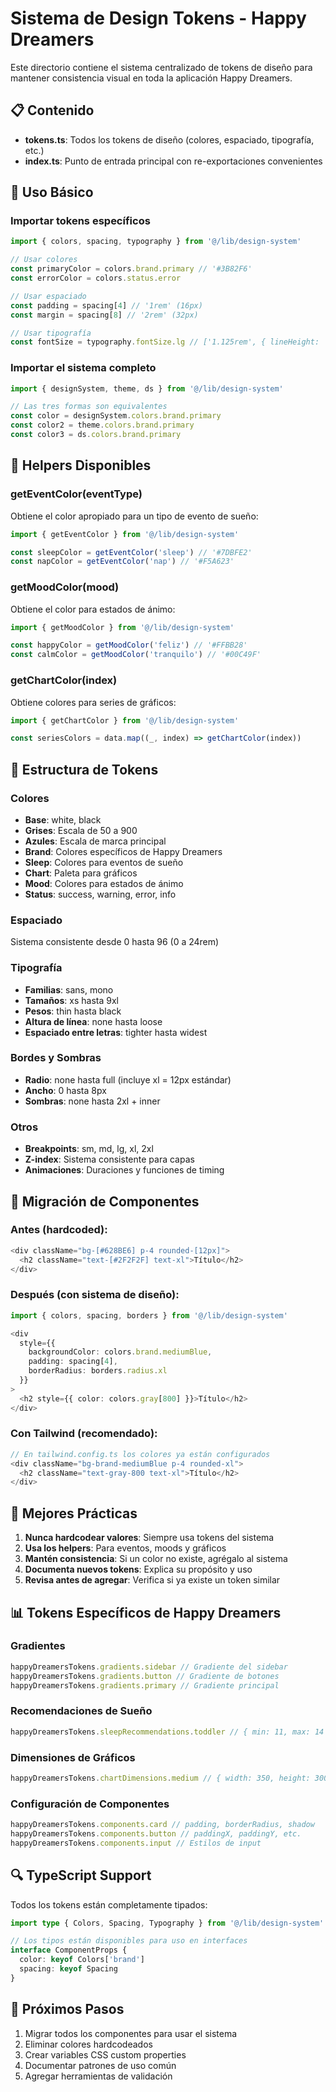# Sistema de Design Tokens - Happy Dreamers

Este directorio contiene el sistema centralizado de tokens de diseño para mantener consistencia visual en toda la aplicación Happy Dreamers.

## 📋 Contenido

- **tokens.ts**: Todos los tokens de diseño (colores, espaciado, tipografía, etc.)
- **index.ts**: Punto de entrada principal con re-exportaciones convenientes

## 🎨 Uso Básico

### Importar tokens específicos

```typescript
import { colors, spacing, typography } from '@/lib/design-system'

// Usar colores
const primaryColor = colors.brand.primary // '#3B82F6'
const errorColor = colors.status.error

// Usar espaciado
const padding = spacing[4] // '1rem' (16px)
const margin = spacing[8] // '2rem' (32px)

// Usar tipografía
const fontSize = typography.fontSize.lg // ['1.125rem', { lineHeight: '1.75rem' }]
```

### Importar el sistema completo

```typescript
import { designSystem, theme, ds } from '@/lib/design-system'

// Las tres formas son equivalentes
const color = designSystem.colors.brand.primary
const color2 = theme.colors.brand.primary
const color3 = ds.colors.brand.primary
```

## 🎯 Helpers Disponibles

### getEventColor(eventType)
Obtiene el color apropiado para un tipo de evento de sueño:

```typescript
import { getEventColor } from '@/lib/design-system'

const sleepColor = getEventColor('sleep') // '#7DBFE2'
const napColor = getEventColor('nap') // '#F5A623'
```

### getMoodColor(mood)
Obtiene el color para estados de ánimo:

```typescript
import { getMoodColor } from '@/lib/design-system'

const happyColor = getMoodColor('feliz') // '#FFBB28'
const calmColor = getMoodColor('tranquilo') // '#00C49F'
```

### getChartColor(index)
Obtiene colores para series de gráficos:

```typescript
import { getChartColor } from '@/lib/design-system'

const seriesColors = data.map((_, index) => getChartColor(index))
```

## 📐 Estructura de Tokens

### Colores
- **Base**: white, black
- **Grises**: Escala de 50 a 900
- **Azules**: Escala de marca principal
- **Brand**: Colores específicos de Happy Dreamers
- **Sleep**: Colores para eventos de sueño
- **Chart**: Paleta para gráficos
- **Mood**: Colores para estados de ánimo
- **Status**: success, warning, error, info

### Espaciado
Sistema consistente desde 0 hasta 96 (0 a 24rem)

### Tipografía
- **Familias**: sans, mono
- **Tamaños**: xs hasta 9xl
- **Pesos**: thin hasta black
- **Altura de línea**: none hasta loose
- **Espaciado entre letras**: tighter hasta widest

### Bordes y Sombras
- **Radio**: none hasta full (incluye xl = 12px estándar)
- **Ancho**: 0 hasta 8px
- **Sombras**: none hasta 2xl + inner

### Otros
- **Breakpoints**: sm, md, lg, xl, 2xl
- **Z-index**: Sistema consistente para capas
- **Animaciones**: Duraciones y funciones de timing

## 🔄 Migración de Componentes

### Antes (hardcoded):
```typescript
<div className="bg-[#628BE6] p-4 rounded-[12px]">
  <h2 className="text-[#2F2F2F] text-xl">Título</h2>
</div>
```

### Después (con sistema de diseño):
```typescript
import { colors, spacing, borders } from '@/lib/design-system'

<div 
  style={{
    backgroundColor: colors.brand.mediumBlue,
    padding: spacing[4],
    borderRadius: borders.radius.xl
  }}
>
  <h2 style={{ color: colors.gray[800] }}>Título</h2>
</div>
```

### Con Tailwind (recomendado):
```typescript
// En tailwind.config.ts los colores ya están configurados
<div className="bg-brand-mediumBlue p-4 rounded-xl">
  <h2 className="text-gray-800 text-xl">Título</h2>
</div>
```

## 🚀 Mejores Prácticas

1. **Nunca hardcodear valores**: Siempre usa tokens del sistema
2. **Usa los helpers**: Para eventos, moods y gráficos
3. **Mantén consistencia**: Si un color no existe, agrégalo al sistema
4. **Documenta nuevos tokens**: Explica su propósito y uso
5. **Revisa antes de agregar**: Verifica si ya existe un token similar

## 📊 Tokens Específicos de Happy Dreamers

### Gradientes
```typescript
happyDreamersTokens.gradients.sidebar // Gradiente del sidebar
happyDreamersTokens.gradients.button // Gradiente de botones
happyDreamersTokens.gradients.primary // Gradiente principal
```

### Recomendaciones de Sueño
```typescript
happyDreamersTokens.sleepRecommendations.toddler // { min: 11, max: 14 }
```

### Dimensiones de Gráficos
```typescript
happyDreamersTokens.chartDimensions.medium // { width: 350, height: 300 }
```

### Configuración de Componentes
```typescript
happyDreamersTokens.components.card // padding, borderRadius, shadow
happyDreamersTokens.components.button // paddingX, paddingY, etc.
happyDreamersTokens.components.input // Estilos de input
```

## 🔍 TypeScript Support

Todos los tokens están completamente tipados:

```typescript
import type { Colors, Spacing, Typography } from '@/lib/design-system'

// Los tipos están disponibles para uso en interfaces
interface ComponentProps {
  color: keyof Colors['brand']
  spacing: keyof Spacing
}
```

## 📝 Próximos Pasos

1. Migrar todos los componentes para usar el sistema
2. Eliminar colores hardcodeados
3. Crear variables CSS custom properties
4. Documentar patrones de uso común
5. Agregar herramientas de validación